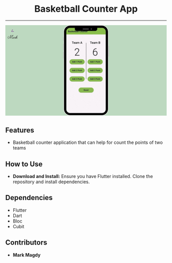 <h1 align="center">Basketball Counter App</h1>

--------------------------------------------------------------------------------
![Basketball Counter App](./assets/27.jpg)

## Features
- Basketball counter application that can help for count the points of two teams

## How to Use
- **Download and Install:** Ensure you have Flutter installed. Clone the repository and install dependencies.

## Dependencies
- Flutter
- Dart
- Bloc
- Cubit


## Contributors
- __Mark Magdy__
   
